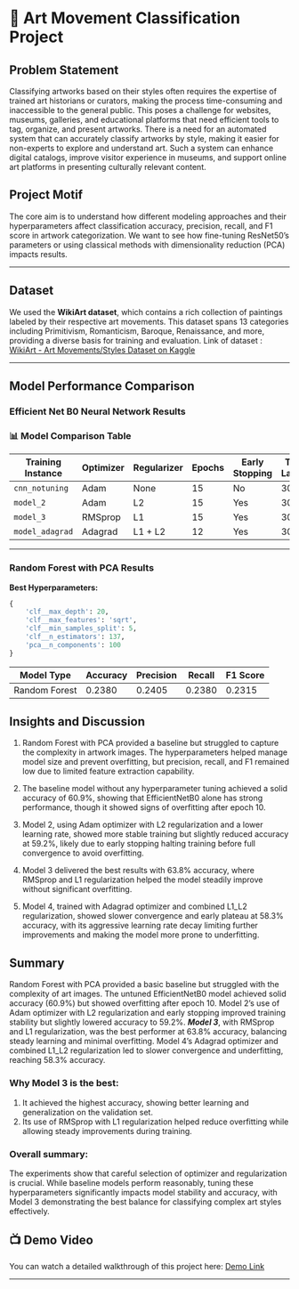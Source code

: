 # 🎨 Art Movement Classification Project

## Problem Statement

Classifying artworks based on their styles often requires the expertise of trained art historians or curators, making the process time-consuming and inaccessible to the general public. This poses a challenge for websites, museums, galleries, and educational platforms that need efficient tools to tag, organize, and present artworks. There is a need for an automated system that can accurately classify artworks by style, making it easier for non-experts to explore and understand art. Such a system can enhance digital catalogs, improve visitor experience in museums, and support online art platforms in presenting culturally relevant content.

## Project Motif

The core aim is to understand how different modeling approaches and their hyperparameters affect classification accuracy, precision, recall, and F1 score in artwork categorization. We want to see how fine-tuning ResNet50’s parameters or using classical methods with dimensionality reduction (PCA) impacts results.

---

## Dataset

We used the **WikiArt dataset**, which contains a rich collection of paintings labeled by their respective art movements. This dataset spans 13 categories including Primitivism, Romanticism, Baroque, Renaissance, and more, providing a diverse basis for training and evaluation.
Link of dataset : [WikiArt - Art Movements/Styles Dataset on Kaggle](https://www.kaggle.com/datasets/sivarazadi/wikiart-art-movementsstyles)

---

## Model Performance Comparison

### Efficient Net B0 Neural Network Results

### 📊 Model Comparison Table

| Training Instance | Optimizer | Regularizer | Epochs | Early Stopping | Total Layers | Learning Rate | Accuracy | F1 Score | Recall | Precision |
| ----------------- | --------- | ----------- | ------ | -------------- | ------------ | ------------- | -------- | -------- | ------ | --------- |
| `cnn_notuning`    | Adam      | None        | 15     | No             | 309          | default       | 0.6092   | 0.6108   | 0.6092 | 0.6220    |
| `model_2`         | Adam      | L2          | 15     | Yes            | 309          | 0.0005        | 0.5918   | 0.5821   | 0.5918 | 0.5901    |
| `model_3`         | RMSprop   | L1          | 15     | Yes            | 309          | 0.0001        | 0.6379   | 0.6322   | 0.6379 | 0.6394    |
| `model_adagrad`   | Adagrad   | L1 + L2     | 12     | Yes            | 309          | 0.01          | 0.5826   | 0.5752   | 0.5826 | 0.5765    |

---

### Random Forest with PCA Results

**Best Hyperparameters:**

```python
{
    'clf__max_depth': 20,
    'clf__max_features': 'sqrt',
    'clf__min_samples_split': 5,
    'clf__n_estimators': 137,
    'pca__n_components': 100
}
```

| Model Type    | Accuracy | Precision | Recall | F1 Score |
| ------------- | -------- | --------- | ------ | -------- |
| Random Forest | 0.2380   | 0.2405    | 0.2380 | 0.2315   |

## Insights and Discussion

1. Random Forest with PCA provided a baseline but struggled to capture the complexity in artwork images. The hyperparameters helped manage model size and prevent overfitting, but precision, recall, and F1 remained low due to limited feature extraction capability.

2. The baseline model without any hyperparameter tuning achieved a solid accuracy of 60.9%, showing that EfficientNetB0 alone has strong performance, though it showed signs of overfitting after epoch 10.

3. Model 2, using Adam optimizer with L2 regularization and a lower learning rate, showed more stable training but slightly reduced accuracy at 59.2%, likely due to early stopping halting training before full convergence to avoid overfitting.

4. Model 3 delivered the best results with 63.8% accuracy, where RMSprop and L1 regularization helped the model steadily improve without significant overfitting.

5. Model 4, trained with Adagrad optimizer and combined L1_L2 regularization, showed slower convergence and early plateau at 58.3% accuracy, with its aggressive learning rate decay limiting further improvements and making the model more prone to underfitting.

## Summary

Random Forest with PCA provided a basic baseline but struggled with the complexity of art images. The untuned EfficientNetB0 model achieved solid accuracy (60.9%) but showed overfitting after epoch 10. Model 2’s use of Adam optimizer with L2 regularization and early stopping improved training stability but slightly lowered accuracy to 59.2%. **_Model 3_**, with RMSprop and L1 regularization, was the best performer at 63.8% accuracy, balancing steady learning and minimal overfitting. Model 4’s Adagrad optimizer and combined L1_L2 regularization led to slower convergence and underfitting, reaching 58.3% accuracy.

### Why Model 3 is the best:

1. It achieved the highest accuracy, showing better learning and generalization on the validation set.
2. Its use of RMSprop with L1 regularization helped reduce overfitting while allowing steady improvements during training.

### Overall summary:

The experiments show that careful selection of optimizer and regularization is crucial. While baseline models perform reasonably, tuning these hyperparameters significantly impacts model stability and accuracy, with Model 3 demonstrating the best balance for classifying complex art styles effectively.

## 📺 Demo Video

You can watch a detailed walkthrough of this project here: [Demo Link](https://vimeo.com/1095213154/e0030fab5c?ts=0&share=copy)

---
